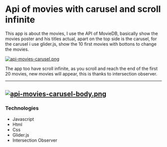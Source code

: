 # Api of movies with carusel and scroll infinite

This app is about the movies, I use the API of MovieDB, basically show the movies poster and his titles actual, apart on the top side is the carusel, for the carusel i use glider.js, show the 10 first movies with bottons to change the movies.

[![api-movies-carusel.png](https://i.postimg.cc/prtpLvRW/api-movies-carusel.png)](https://postimg.cc/cgXsFVv2)
<br/>

The app too have scroll infinite, as you scroll and reach the end of the first 20 movies, new movies will appear, this is thanks to intersection observer.


------------
[![api-movies-carusel-body.png](https://i.postimg.cc/2SBR2Znt/api-movies-carusel-body.png)](https://postimg.cc/PChRqN3b)
------------
### Technologies
- Javascript
- Html
- Css
- Glider.js
- Intersection Observer
